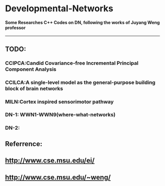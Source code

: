# Developmental-Networks
#### Some Researches C++ Codes on DN,  following the works of Juyang Weng professor
---
## TODO:
### **CCIPCA:Candid Covariance-free Incremental Principal Component Analysis**
### **CCILCA:A single-level model as the general-purpose building block of brain networks**
### **MILN:Cortex inspired sensorimotor pathway**
### **DN-1: WWN1-WWN9(where-what-networks)**
### **DN-2:**

## **Referrence:**
## http://www.cse.msu.edu/ei/
## http://www.cse.msu.edu/~weng/
